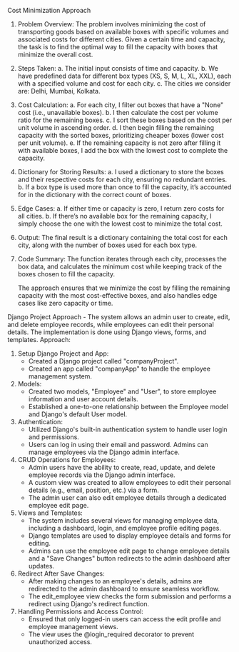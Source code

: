 Cost Minimization Approach

1. Problem Overview:
    The problem involves minimizing the cost of transporting goods based on available boxes with specific volumes and associated costs for different cities. 
    Given a certain time and capacity, the task is to find the optimal way to fill the capacity with boxes that minimize the overall cost.

2. Steps Taken:
    a. The initial input consists of time and capacity.
    b. We have predefined data for different box types (XS, S, M, L, XL, XXL), each with a specified volume and cost for each city.
    c. The cities we consider are: Delhi, Mumbai, Kolkata.

3. Cost Calculation:
    a. For each city, I filter out boxes that have a "None" cost (i.e., unavailable boxes).
    b. I then calculate the cost per volume ratio for the remaining boxes.
    c. I sort these boxes based on the cost per unit volume in ascending order.
    d. I then begin filling the remaining capacity with the sorted boxes, prioritizing cheaper boxes (lower cost per unit volume).
    e. If the remaining capacity is not zero after filling it with available boxes, I add the box with the lowest cost to complete the capacity.

4. Dictionary for Storing Results:
    a. I used a dictionary to store the boxes and their respective costs for each city, ensuring no redundant entries.
    b. If a box type is used more than once to fill the capacity, it’s accounted for in the dictionary with the correct count of boxes.

5. Edge Cases:
    a. If either time or capacity is zero, I return zero costs for all cities.
    b. If there’s no available box for the remaining capacity, I simply choose the one with the lowest cost to minimize the total cost.

6. Output:
    The final result is a dictionary containing the total cost for each city, along with the number of boxes used for each box type.

7. Code Summary:
    The function iterates through each city, processes the box data, and calculates the minimum cost while keeping track of the boxes chosen to fill the capacity.

    The approach ensures that we minimize the cost by filling the remaining capacity with the most cost-effective boxes, and also handles edge cases like zero capacity or time.



Django Project Approach - 
The system allows an admin user to create, edit, and delete employee records, while employees can edit their personal details. The implementation is done using Django views, forms, and templates.
Approach:
1. Setup Django Project and App:
   - Created a Django project called "companyProject".
   - Created an app called "companyApp" to handle the employee management system.
2. Models:
   - Created two models, "Employee" and "User", to store employee information and user account details.
   - Established a one-to-one relationship between the Employee model and Django's default User model.
3. Authentication:
   - Utilized Django's built-in authentication system to handle user login and permissions.
   - Users can log in using their email and password. Admins can manage employees via the Django admin interface.
4. CRUD Operations for Employees:
   - Admin users have the ability to create, read, update, and delete employee records via the Django admin interface.
   - A custom view was created to allow employees to edit their personal details (e.g., email, position, etc.) via a form.
   - The admin user can also edit employee details through a dedicated employee edit page.
5. Views and Templates:
   - The system includes several views for managing employee data, including a dashboard, login, and employee profile editing pages.
   - Django templates are used to display employee details and forms for editing.
   - Admins can use the employee edit page to change employee details and a "Save Changes" button redirects to the admin dashboard after updates.
6. Redirect After Save Changes:
   - After making changes to an employee's details, admins are redirected to the admin dashboard to ensure seamless workflow.
   - The edit_employee view checks the form submission and performs a redirect using Django's redirect function.
7. Handling Permissions and Access Control:
   - Ensured that only logged-in users can access the edit profile and employee management views.
   - The view uses the @login_required decorator to prevent unauthorized access.
